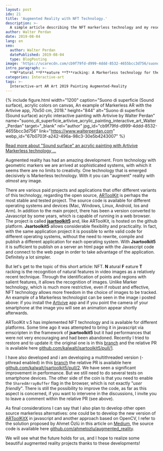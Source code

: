 ```yaml
---
layout: post
idx: 21
title: 'Augmented Reality with NFT Technology.'
description: >-
  A simple article describing the NFT markerless technology and my research on the field. See the article for more details on the PR on github.
author: Walter Perdan
date: 2019-08-04
lang: en
seo:
  author: Walter Perdan
  datePublished: 2019-08-04
  type: BlogPosting
image: 'https://ucarecdn.com/cb9f79fd-d999-4ddd-8532-4655bcc3d756/suono_di_superficie_artivive_acrylic_painting_interactive_art_Walter_Perdan.jpg'
intro_paragraph: >-
  **N**atural **F**eature **T**racking: A Markerless technology for the Augmented Reality.
categories: Interactive-art
tags: >-
  Interactive-art AR Art 2019 Painting Augmented-Reality
---
```


{% include figure.html width="1200" caption="Suono di superficie (Sound surface), acrylic colors on canvas, An example of Markerless AR with the Artivive app, 70x50 cm, 2018." height="844" alt="Suono di superficie (Sound surface) acrylic interactive painting with Artivive by Walter Perdan" name="suono_di_superficie_artivive_acrylic_painting_interactive_art_Walter_Perdan" target="_blank" rel="author" jpg_id="cb9f79fd-d999-4ddd-8532-4655bcc3d756" link="https://www.walterperdan.com" webp_id="67b0703f-a242-496a-98c3-30e5b4243007" %}

<a href="https://www.walterperdan.com/en/artworks/painting/2018/sound-surface-artivive/">Read more about "Sound surface" an acrylic painting with Artivive Markerless technology ...</a>

Augmented reality has had an amazing development. From technology with geometric markers we are arrived at sophisticated systems, with which it seems there are no limits to creativity. One technology that is emerged decisively is Markerless technology. With it you can "augment" reality with _almost_ any image.

There are various paid projects and applications that offer different variants of this technology, regarding the open source, [ARToolKit](https://github.com/artoolkit) is perhaps the most stable and tested project. The source code is available for different operating systems and devices (Mac, Windows, Linux, Android, Ios and Arm). In addition to the main project, there has been a version converted to Javascript by some years, which is capable of running in a web browser. The project is called **[jsartoolkit5](https://github.com/artoolkit/jsartoolkit5)** and, like ARToolKit, is hosted on the github platform. **Jsartoolkit5** allows considerable flexibility and practicality. In fact, with the same application project it is possible to write valid code for different operating systems, without the need to rewrite, compile and publish a different application for each operating system. With **Jsartoolkit5** it is sufficient to publish on a server an html page with the Javascript code and connect to the web page in order to take advantage of the application. Definitely a lot simpler.

But let's get to the topic of this short article: NFT. **N** atural **F** eature **T** racking is the recognition of natural features in video images as a relatively recent technique. Through the identification of points and regions with salient features, it allows the recognition of images. Unlike Marker technology, which is much more restrictive, even if robust and effective, NFT technology allows more freedom in the choice of images to be tracked. An example of a Markerless technologist can be seen in the image i posted above: if you install the [Artivive](https://artivive.com/) app and if you point the camera of your smartphone at the image you will see an animation appear shortly afterwards.

ARToolKit v.5 has implemented NFT technology and is available for different platforms. Some time ago it was attempted to bring it in javascript via emscripten in the framework of **jsartoolkit5** but it had performances that were not very encouraging and had been abandoned. Recently I tried to restore and to update it: the original one is in this [branch](https://github.com/kalwalt/jsartoolkit5/tree/fixing-nft) and the relative PR is available here [github.com/kalwalt/jsartoolkit5/pull/1](https://github.com/kalwalt/jsartoolkit5/pull/1).

I have also developed and i am developing a multithreaded version (-pthread enabled) in this [branch](https://github.com/kalwalt/jsartoolkit5/tree/nft-with-threads) the relative PR is available here [github.com/kalwalt/jsartoolkit5/pull/2](https://github.com/kalwalt/jsartoolkit5/pull/2). We have seen a significant improvement in performance. But we still need to do several tests on smartphone devices. The other side of the coin is that you need to enable the `SharedArrayBuffer` flag in the browser, which is not exactly "_user friendly_". There is still the possibility to improve the code, as far as this aspect is concerned, if you want to intervene in the discussions, I invite you to leave a comment within the relative PR (see above).

As final considerations I can say that I also plan to develop other open source markerless alternatives: one could be to develop the new version of [ARToolKitX](https://github.com/artoolkitx/artoolkitx) in javascript and another approach based on OpenCV, I refer to the solution proposed by Ahmet Özlü in this article on [Medium](https://medium.com/@ahmetozlu93/marker-less-augmented-reality-by-opencv-and-opengl-531b2af0a130), the source code is available here [github.com/ahmetozlu/augmented_reality](https://github.com/ahmetozlu/augmented_reality).

We will see what the future holds for us, and I hope to realize some beautiful augmented reality projects thanks to these developments!
